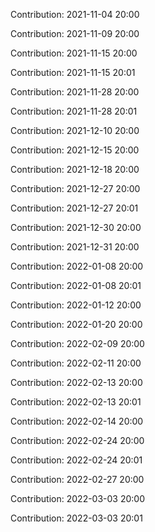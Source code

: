 Contribution: 2021-11-04 20:00

Contribution: 2021-11-09 20:00

Contribution: 2021-11-15 20:00

Contribution: 2021-11-15 20:01

Contribution: 2021-11-28 20:00

Contribution: 2021-11-28 20:01

Contribution: 2021-12-10 20:00

Contribution: 2021-12-15 20:00

Contribution: 2021-12-18 20:00

Contribution: 2021-12-27 20:00

Contribution: 2021-12-27 20:01

Contribution: 2021-12-30 20:00

Contribution: 2021-12-31 20:00

Contribution: 2022-01-08 20:00

Contribution: 2022-01-08 20:01

Contribution: 2022-01-12 20:00

Contribution: 2022-01-20 20:00

Contribution: 2022-02-09 20:00

Contribution: 2022-02-11 20:00

Contribution: 2022-02-13 20:00

Contribution: 2022-02-13 20:01

Contribution: 2022-02-14 20:00

Contribution: 2022-02-24 20:00

Contribution: 2022-02-24 20:01

Contribution: 2022-02-27 20:00

Contribution: 2022-03-03 20:00

Contribution: 2022-03-03 20:01

